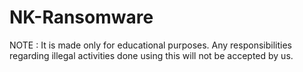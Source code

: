 # NK-Ransomware
NOTE : It is made only for educational purposes. Any responsibilities regarding illegal activities done using this will not be accepted by us.
